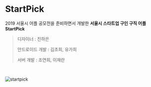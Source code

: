 # StartPick

2019 서울시 어플 공모전을 준비하면서 개발한 __서울시 스타트업 구인 구직 어플 StartPick__

> 디자이너 : 진하은
>
> 안드로이드 개발 : 김초희, 유가희
>
> 서버 개발 : 조연희, 이재란

<br>

![startpick](https://user-images.githubusercontent.com/31889335/69216655-14d6ea00-0bb0-11ea-884a-62270abea625.gif)


